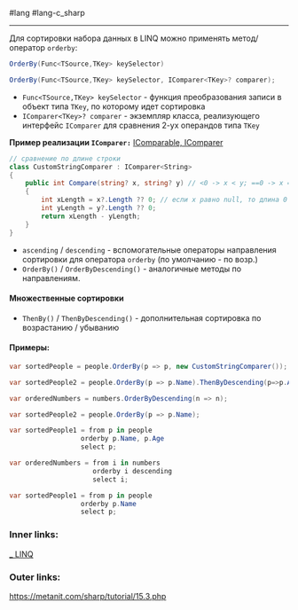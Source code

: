 #lang #lang-c_sharp 

---
Для сортировки набора данных в LINQ можно применять метод/оператор `orderby`:
```csharp
OrderBy(Func<TSource,TKey> keySelector)

OrderBy(Func<TSource,TKey> keySelector, IComparer<TKey>? comparer);
```
- `Func<TSource,TKey> keySelector` - функция преобразования записи в объект типа `TKey`, по которому идет сортировка
- `IComparer<TKey>? comparer` - экземпляр класса, реализующего интерфейс `IComparer` для сравнения 2-ух операндов типа `TKey`

**Пример реализации `IComparer:`**
[IComparable, IComparer](1.%20Lang/C-sharp/0.%20Введение/3.%20Интерфейсы/IComparable,%20IComparer.md)
```csharp
// сравнение по длине строки
class CustomStringComparer : IComparer<String>
{
    public int Compare(string? x, string? y) // <0 -> x < y; ==0 -> x == 0; >0 -> x > y;
    {
        int xLength = x?.Length ?? 0; // если x равно null, то длина 0
        int yLength = y?.Length ?? 0;
        return xLength - yLength;
    }
}
```

- `ascending` / `descending` - вспомогательные операторы направления сортировки для оператора `orderby` (по умолчанию - по возр.)
- `OrderBy()` / `OrderByDescending()` - аналогичные методы по направлениям.

#### Множественные сортировки
- `ThenBy()` / `ThenByDescending()` - дополнительная сортировка по возрастанию / убыванию

#### Примеры:

```csharp
var sortedPeople = people.OrderBy(p => p, new CustomStringComparer());
```

```csharp
var sortedPeople2 = people.OrderBy(p => p.Name).ThenByDescending(p=>p.Age);
```

```csharp
var orderedNumbers = numbers.OrderByDescending(n => n);
```

```csharp
var sortedPeople2 = people.OrderBy(p => p.Name);
```

```csharp
var sortedPeople1 = from p in people
                  orderby p.Name, p.Age
                  select p;
```

```csharp
var orderedNumbers = from i in numbers
                     orderby i descending
                     select i;
```

```csharp
var sortedPeople1 = from p in people
                  orderby p.Name
                  select p;
```

### Inner links:
[_ LINQ](1.%20Lang/C-sharp/Базы%20данных/LINQ/_%20LINQ.md)

### Outer links:
https://metanit.com/sharp/tutorial/15.3.php